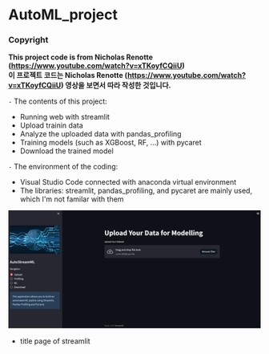 # AutoML_project
### Copyright
**This project code is from Nicholas Renotte (https://www.youtube.com/watch?v=xTKoyfCQiiU)**  
**이 프로젝트 코드는 Nicholas Renotte (https://www.youtube.com/watch?v=xTKoyfCQiiU) 영상을 보면서 따라 작성한 것입니다.**

`-` The contents of this project:
- Running web with streamlit
- Upload trainin data
- Analyze the uploaded data with pandas_profiling
- Training models (such as XGBoost, RF, ...) with pycaret
- Download the trained model

`-` The environment of the coding:
- Visual Studio Code connected with anaconda virtual environment
- The libraries: streamlit, pandas_profiling, and pycaret are mainly used, which I'm not familar with them


![main title](https://github.com/winterstar67/AutoML_project/blob/main/image.png)
- title page of streamlit


